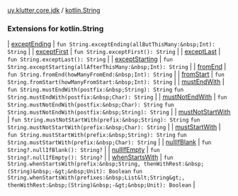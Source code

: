 [uy.klutter.core.jdk](../index.md) / [kotlin.String](.)


### Extensions for kotlin.String


| [exceptEnding](except-ending.md) | `fun String.exceptEnding(allButThisMany:&nbsp;Int): String` |
| [exceptFirst](except-first.md) | `fun String.exceptFirst(): String` |
| [exceptLast](except-last.md) | `fun String.exceptLast(): String` |
| [exceptStarting](except-starting.md) | `fun String.exceptStarting(allAfterThisMany:&nbsp;Int): String` |
| [fromEnd](from-end.md) | `fun String.fromEnd(howManyFromEnd:&nbsp;Int): String` |
| [fromStart](from-start.md) | `fun String.fromStart(howManyFromStart:&nbsp;Int): String` |
| [mustEndWith](must-end-with.md) | `fun String.mustEndWith(postfix:&nbsp;String): String`
`fun String.mustEndWith(postfix:&nbsp;Char): String` |
| [mustNotEndWith](must-not-end-with.md) | `fun String.mustNotEndWith(postfix:&nbsp;Char): String`
`fun String.mustNotEndWith(postfix:&nbsp;String): String` |
| [mustNotStartWith](must-not-start-with.md) | `fun String.mustNotStartWith(prefix:&nbsp;String): String`
`fun String.mustNotStartWith(prefix:&nbsp;Char): String` |
| [mustStartWith](must-start-with.md) | `fun String.mustStartWith(prefix:&nbsp;String): String`
`fun String.mustStartWith(prefix:&nbsp;Char): String` |
| [nullIfBlank](null-if-blank.md) | `fun String?.nullIfBlank(): String?` |
| [nullIfEmpty](null-if-empty.md) | `fun String?.nullIfEmpty(): String?` |
| [whenStartsWith](when-starts-with.md) | `fun String.whenStartsWith(prefix:&nbsp;String, thenWithRest:&nbsp;(String)&nbsp;-&gt;&nbsp;Unit): Boolean`
`fun String.whenStartsWith(prefixes:&nbsp;List&lt;String&gt;, thenWithRest:&nbsp;(String)&nbsp;-&gt;&nbsp;Unit): Boolean` |

